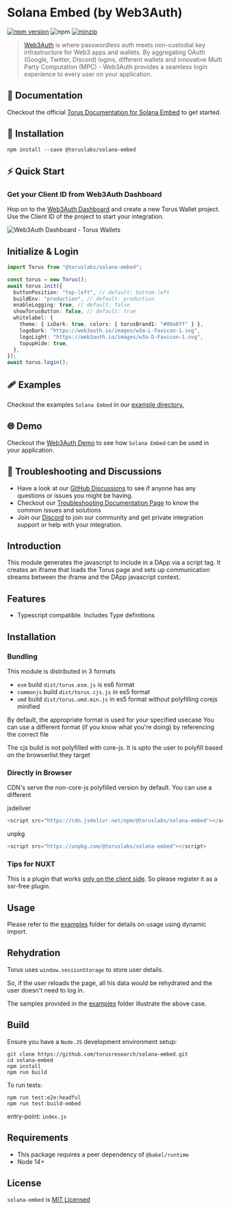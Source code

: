 # Solana Embed (by Web3Auth)

[![npm version](https://badge.fury.io/js/%40toruslabs%2Fsolana-embed.svg)](https://badge.fury.io/js/%40toruslabs%2Fsolana-embed)
![npm](https://img.shields.io/npm/dw/@toruslabs/solana-embed)
[![minzip](https://img.shields.io/bundlephobia/minzip/@toruslabs/solana-embed?label=%22%22)](https://bundlephobia.com/result?p=@toruslabs/solana-embed)

> [Web3Auth](https://web3auth.io) is where passwordless auth meets non-custodial key infrastructure for Web3 apps and wallets. By aggregating OAuth (Google, Twitter, Discord) logins, different wallets and innovative Multi Party Computation (MPC) - Web3Auth provides a seamless login experience to every user on your application.

## 📖 Documentation

Checkout the official [Torus Documentation for Solana Embed](https://docs.tor.us/solana-wallet/api-reference/installation) to get started.

## 🔗 Installation

```shell
npm install --save @toruslabs/solana-embed
```

## ⚡ Quick Start

### Get your Client ID from Web3Auth Dashboard

Hop on to the [Web3Auth Dashboard](https://dashboard.web3auth.io/) and create a new Torus Wallet project. Use the Client ID of the project to start your integration.

![Web3Auth Dashboard - Torus Wallets](https://user-images.githubusercontent.com/6962565/187207779-9420f4ad-17e8-43fa-b578-0bc64f50e4d3.png)

## Initialize & Login

```ts
import Torus from "@toruslabs/solana-embed";

const torus = new Torus();
await torus.init({
  buttonPosition: "top-left", // default: bottom-left
  buildEnv: "production", // default: production
  enableLogging: true, // default: false
  showTorusButton: false, // default: true
  whitelabel: {
    theme: { isDark: true, colors: { torusBrand1: "#00a8ff" } },
    logoDark: "https://web3auth.io/images/w3a-L-Favicon-1.svg",
    logoLight: "https://web3auth.io/images/w3a-D-Favicon-1.svg",
    topupHide: true,
  },
});
await torus.login();
```

## 🩹 Examples

Checkout the examples `Solana Embed` in our [example directory.](https://github.com/torusresearch/solana-embed/tree/main/examples/vue-app)

## 🌐 Demo

Checkout the [Web3Auth Demo](https://demo-solana.tor.us/) to see how `Solana Embed` can be used in your application.

## 💬 Troubleshooting and Discussions

- Have a look at our [GitHub Discussions](https://github.com/Web3Auth/Web3Auth/discussions?discussions_q=sort%3Atop) to see if anyone has any questions or issues you might be having.
- Checkout our [Troubleshooting Documentation Page](https://web3auth.io/docs/troubleshooting) to know the common issues and solutions
- Join our [Discord](https://discord.gg/web3auth) to join our community and get private integration support or help with your integration.

## Introduction

This module generates the javascript to include in a DApp via a script tag.
It creates an iframe that loads the Torus page and sets up communication streams between
the iframe and the DApp javascript context.

## Features

- Typescript compatible. Includes Type definitions

## Installation

### Bundling

This module is distributed in 3 formats

- `esm` build `dist/torus.esm.js` is es6 format
- `commonjs` build `dist/torus.cjs.js` in es5 format
- `umd` build `dist/torus.umd.min.js` in es5 format without polyfilling corejs minified

By default, the appropriate format is used for your specified usecase
You can use a different format (if you know what you're doing) by referencing the correct file

The cjs build is not polyfilled with core-js.
It is upto the user to polyfill based on the browserlist they target

### Directly in Browser

CDN's serve the non-core-js polyfilled version by default. You can use a different

jsdeliver

```js
<script src="https://cdn.jsdelivr.net/npm/@toruslabs/solana-embed"></script>
```

unpkg

```js
<script src="https://unpkg.com/@toruslabs/solana-embed"></script>
```

### Tips for NUXT

This is a plugin that works [only on the client side](https://nuxtjs.org/guide/plugins/#client-side-only). So please register it as a ssr-free plugin.

## Usage

Please refer to the [examples](examples) folder for details on usage using dynamic import.

## Rehydration

Torus uses `window.sessionStorage` to store user details.

So, if the user reloads the page, all his data would be rehydrated and the user doesn't need to log in.

The samples provided in the [examples](examples) folder illustrate the above case.

## Build

Ensure you have a `Node.JS` development environment setup:

```
git clone https://github.com/torusresearch/solana-embed.git
cd solana-embed
npm install
npm run build
```

To run tests:

```
npm run test:e2e:headful
npm run test:build-embed
```

entry-point: `index.js`

## Requirements

- This package requires a peer dependency of `@babel/runtime`
- Node 14+

## License

`solana-embed` is [MIT Licensed](LICENSE)
